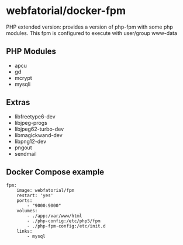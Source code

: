 # webfatorial/docker-fpm

PHP extended version: provides a version of php-fpm with some php modules.
This fpm is configured to execute with user/group www-data

## PHP Modules

* apcu
* gd
* mcrypt
* mysqli

## Extras

* libfreetype6-dev
* libjpeg-progs
* libjpeg62-turbo-dev
* libmagickwand-dev
* libpng12-dev
* pngout
* sendmail

## Docker Compose example

```
fpm:
    image: webfatorial/fpm
    restart: 'yes'
    ports:
        - "9000:9000"
    volumes:
        - ./app:/var/www/html
        - ./php-config:/etc/php5/fpm
        - ./php-fpm-config:/etc/init.d
    links:
        - mysql
```